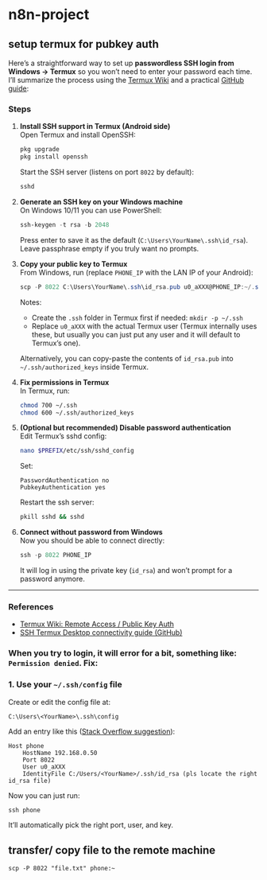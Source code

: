 # n8n-project

## setup termux for pubkey auth

Here’s a straightforward way to set up **passwordless SSH login from Windows → Termux** so you won’t need to enter your password each time. I’ll summarize the process using the [Termux Wiki](https://wiki.termux.com/wiki/Remote_Access) and a practical [GitHub guide](https://gist.github.com/evandrocoan/f503188587587d7b1d1ba8746c9c6107):

### Steps

1. **Install SSH support in Termux (Android side)**  
   Open Termux and install OpenSSH:  
   ```bash
   pkg upgrade
   pkg install openssh
   ```
   Start the SSH server (listens on port `8022` by default):  
   ```bash
   sshd
   ```

2. **Generate an SSH key on your Windows machine**  
   On Windows 10/11 you can use PowerShell:  
   ```powershell
   ssh-keygen -t rsa -b 2048
   ```
   Press enter to save it as the default (`C:\Users\YourName\.ssh\id_rsa`). Leave passphrase empty if you truly want no prompts.

3. **Copy your public key to Termux**  
   From Windows, run (replace `PHONE_IP` with the LAN IP of your Android):  
   ```powershell
   scp -P 8022 C:\Users\YourName\.ssh\id_rsa.pub u0_aXXX@PHONE_IP:~/.ssh/authorized_keys
   ```
   Notes:  
   - Create the `.ssh` folder in Termux first if needed: `mkdir -p ~/.ssh`  
   - Replace `u0_aXXX` with the actual Termux user (Termux internally uses these, but usually you can just put any user and it will default to Termux’s one).  

   Alternatively, you can copy-paste the contents of `id_rsa.pub` into `~/.ssh/authorized_keys` inside Termux.

4. **Fix permissions in Termux**  
   In Termux, run:  
   ```bash
   chmod 700 ~/.ssh
   chmod 600 ~/.ssh/authorized_keys
   ```

5. **(Optional but recommended) Disable password authentication**  
   Edit Termux’s sshd config:  
   ```bash
   nano $PREFIX/etc/ssh/sshd_config
   ```
   Set:
   ```
   PasswordAuthentication no
   PubkeyAuthentication yes
   ```
   Restart the ssh server:  
   ```bash
   pkill sshd && sshd
   ```

6. **Connect without password from Windows**  
   Now you should be able to connect directly:  
   ```powershell
   ssh -p 8022 PHONE_IP
   ```

   It will log in using the private key (`id_rsa`) and won’t prompt for a password anymore.

---

### References
- [Termux Wiki: Remote Access / Public Key Auth](https://wiki.termux.com/wiki/Remote_Access)  
- [SSH Termux Desktop connectivity guide (GitHub)](https://gist.github.com/evandrocoan/f503188587587d7b1d1ba8746c9c6107)


### When you try to login, it will error for a bit, something like: `Permission denied`. Fix:

### 1. Use your **`~/.ssh/config`** file
Create or edit the config file at:

```
C:\Users\<YourName>\.ssh\config
```

Add an entry like this ([Stack Overflow suggestion](https://stackoverflow.com/questions/84096/setting-the-default-ssh-key-location)):

```
Host phone
    HostName 192.168.0.50
    Port 8022
    User u0_aXXX
    IdentityFile C:/Users/<YourName>/.ssh/id_rsa (pls locate the right id_rsa file)
```

Now you can just run:
```powershell
ssh phone
```
It’ll automatically pick the right port, user, and key.


## transfer/ copy file to the remote machine

```
scp -P 8022 "file.txt" phone:~
```
